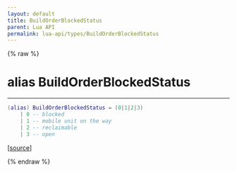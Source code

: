 ```yaml
---
layout: default
title: BuildOrderBlockedStatus
parent: Lua API
permalink: lua-api/types/BuildOrderBlockedStatus
---
```


{% raw %}

# alias BuildOrderBlockedStatus
---



```lua
(alias) BuildOrderBlockedStatus = (0|1|2|3)
    | 0 -- blocked
    | 1 -- mobile unit on the way
    | 2 -- reclaimable
    | 3 -- open

```




[<a href="https://github.com/beyond-all-reason/RecoilEngine/blob/b29554ca8a91605fa235eafe60ad740783359665/rts/Lua/LuaSyncedRead.cpp#L7859-L7865" target="_blank">source</a>]


{% endraw %}